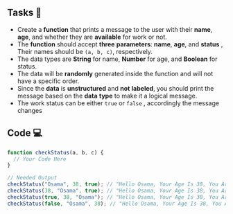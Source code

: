 ## Tasks 🎯

- Create a **function** that prints a message to the user with their **name**, **age**, and whether they are **available** for work or not.
- The **function** should accept **three** **parameters**: **name**, **age**, and **status** ,  Their names should be `(a, b, c)`, respectively.
- The data types are **String** for name, **Number** for age, and **Boolean** for status.
- The data will be **randomly** generated inside the function and will not have a specific order.
- Since the **data** is **unstructured** and **not** **labeled**, you should print the message based on the **data** **type** to make it a logical message.
- The work status can be either `true` or `false` , accordingly the message changes

## Code 💻

```js
function checkStatus(a, b, c) {
  // Your Code Here
}

// Needed Output
checkStatus("Osama", 38, true); // "Hello Osama, Your Age Is 38, You Are Available For Hire"
checkStatus(38, "Osama", true); // "Hello Osama, Your Age Is 38, You Are Available For Hire"
checkStatus(true, 38, "Osama"); // "Hello Osama, Your Age Is 38, You Are Available For Hire"
checkStatus(false, "Osama", 38); // "Hello Osama, Your Age Is 38, You Are Not Available For Hire"
```
